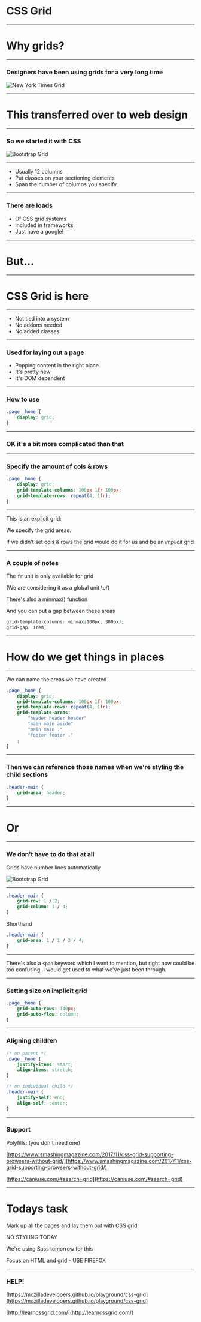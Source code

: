 # CSS Grid

---

# Why grids?

---

### Designers have been using grids for a very long time

![New York Times Grid](day07/01CSSgrid/newsGrid.png)

---

# This transferred over to web design

---

### So we started it with CSS

![Bootstrap Grid](day07/01CSSgrid/bootGrid.png)

---

- Usually 12 columns
- Put classes on your sectioning elements
- Span the number of columns you specify

---

### There are loads

- Of CSS grid systems
- Included in frameworks
- Just have a google!

---

# But...

---

# CSS Grid is here

---

- Not tied into a system
- No addons needed
- No added classes

---

### Used for laying out a page

- Popping content in the right place
- It's pretty new
- It's DOM dependent

---

### How to use

```css
.page__home {
	display: grid;
}
```

---

### OK it's a bit more complicated than that

---

### Specify the amount of cols & rows

```css
.page__home {
	display: grid;
	grid-template-columns: 100px 1fr 100px;
	grid-template-rows: repeat(4, 1fr);
}
```

---

This is an explicit grid:

We specify the grid areas.

If we didn't set cols & rows the grid would do it for us and be an _implicit_ grid

---

### A couple of notes

The `fr` unit is only available for grid

(We are considering it as a global unit \o/)

There's also a minmax() function

And you can put a gap between these areas

```css
grid-template-columns: minmax(100px, 300px);
grid-gap: 1rem;
```

---

# How do we get things in places

---

We can name the areas we have created

```css
.page__home {
	display: grid;
	grid-template-columns: 100px 1fr 100px;
	grid-template-rows: repeat(4, 1fr);
	grid-template-areas:
		"header header header"
		"main main aside"
		"main main ."
		"footer footer ."
	;
}
```

---

### Then we can reference those names when we're styling the child sections

```css
.header-main {
	grid-area: header;
}
```

---

# Or

---

### We don't have to do that at all

Grids have number lines automatically

![Bootstrap Grid](day07/01CSSgrid/gridNum.png)

---

```css
.header-main {
	grid-row: 1 / 2;
	grid-column: 1 / 4;
}
```

Shorthand

```css
.header-main {
	grid-area: 1 / 1 / 2 / 4;
}
```

---

There's also a `span` keyword which I want to mention, but right now could be too confusing. I would get used to what we've just been through.

---

### Setting size on implicit grid

```css
.page__home {
	grid-auto-rows: 140px;
	grid-auto-flow: column;
}
```

---

### Aligning children

```css
/* on parent */
.page__home {
	justify-items: start;
	align-items: stretch;
}

/* on individual child */
.header-main {
	justify-self: end;
	align-self: center;
}
```
---

### Support

Polyfills: (you don't need one)

[https://www.smashingmagazine.com/2017/11/css-grid-supporting-browsers-without-grid/](https://www.smashingmagazine.com/2017/11/css-grid-supporting-browsers-without-grid/)

[https://caniuse.com/#search=grid](https://caniuse.com/#search=grid)

---

# Todays task

Mark up all the pages and lay them out with CSS grid

NO STYLING TODAY

We're using Sass tomorrow for this

Focus on HTML and grid - USE FIREFOX

---

### HELP!

[https://mozilladevelopers.github.io/playground/css-grid](https://mozilladevelopers.github.io/playground/css-grid)

[http://learncssgrid.com/](http://learncssgrid.com/)






